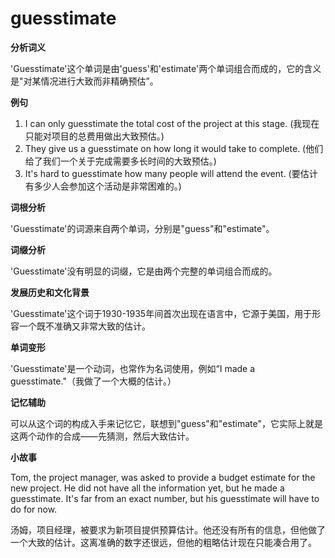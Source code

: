 # guesstimate

**分析词义**

  

'Guesstimate'这个单词是由'guess'和'estimate'两个单词组合而成的，它的含义是"对某情况进行大致而非精确预估”。

  

**例句**

  

1.  I can only guesstimate the total cost of the project at this stage. (我现在只能对项目的总费用做出大致预估。)
2.  They give us a guesstimate on how long it would take to complete. (他们给了我们一个关于完成需要多长时间的大致预估。)
3.  It's hard to guesstimate how many people will attend the event. (要估计有多少人会参加这个活动是非常困难的。)

  

**词根分析**

  

'Guesstimate'的词源来自两个单词，分别是"guess"和"estimate"。

  

**词缀分析**

  

'Guesstimate'没有明显的词缀，它是由两个完整的单词组合而成的。

  

**发展历史和文化背景**

  

'Guesstimate'这个词于1930-1935年间首次出现在语言中，它源于美国，用于形容一个既不准确又非常大致的估计。

  

**单词变形**

  

'Guesstimate'是一个动词，也常作为名词使用，例如“I made a guesstimate."（我做了一个大概的估计。）

  

**记忆辅助**

  

可以从这个词的构成入手来记忆它，联想到"guess"和"estimate"，它实际上就是这两个动作的合成——先猜测，然后大致估计。

  

**小故事**

  

Tom, the project manager, was asked to provide a budget estimate for the new project. He did not have all the information yet, but he made a guesstimate. It's far from an exact number, but his guesstimate will have to do for now.

  

汤姆，项目经理，被要求为新项目提供预算估计。他还没有所有的信息，但他做了一个大致的估计。这离准确的数字还很远，但他的粗略估计现在只能凑合用了。
